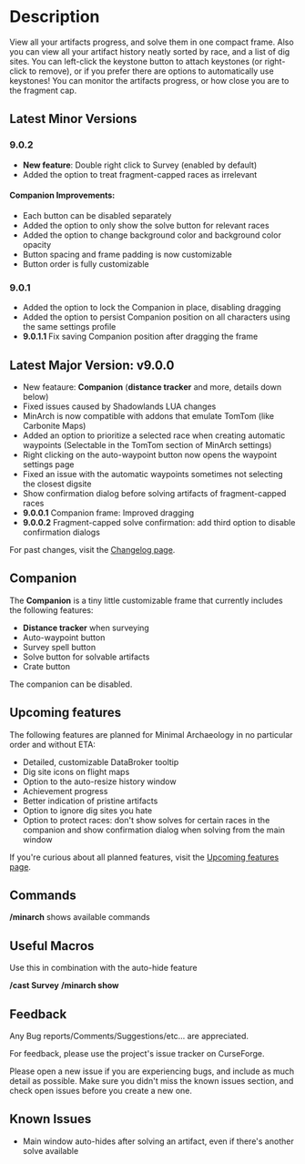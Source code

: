 # Description

View all your artifacts progress, and solve them in one compact frame. Also you can view all your artifact history neatly sorted by race, and a list of dig sites. You can left-click the keystone button to attach keystones (or right-click to remove), or if you prefer there are options to automatically use keystones! You can monitor the artifacts progress, or how close you are to the fragment cap.

## Latest Minor Versions

### 9.0.2

- **New feature**: Double right click to Survey (enabled by default)
- Added the option to treat fragment-capped races as irrelevant

#### Companion Improvements:
- Each button can be disabled separately
- Added the option to only show the solve button for relevant races
- Added the option to change background color and background color opacity
- Button spacing and frame padding is now customizable
- Button order is fully customizable

### 9.0.1
- Added the option to lock the Companion in place, disabling dragging
- Added the option to persist Companion position on all characters using the same settings profile
- **9.0.1.1** Fix saving Companion position after dragging the frame

## Latest Major Version: v9.0.0

- New feataure: **Companion** (**distance tracker** and more, details down below)
- Fixed issues caused by Shadowlands LUA changes
- MinArch is now compatible with addons that emulate TomTom (like Carbonite Maps)
- Added an option to prioritize a selected race when creating automatic waypoints (Selectable in the TomTom section of MinArch settings)
- Right clicking on the auto-waypoint button now opens the waypoint settings page
- Fixed an issue with the automatic waypoints sometimes not selecting the closest digsite
- Show confirmation dialog before solving artifacts of fragment-capped races
- **9.0.0.1** Companion frame: Improved dragging
- **9.0.0.2** Fragment-capped solve confirmation: add third option to disable confirmation dialogs

For past changes, visit the [Changelog page](https://www.curseforge.com/wow/addons/minimal-archaeology/pages/minimal-archaeology/changelog).

## Companion

The **Companion** is a tiny little customizable frame that currently includes the following features:

- **Distance tracker** when surveying
- Auto-waypoint button
- Survey spell button
- Solve button for solvable artifacts
- Crate button

The companion can be disabled.

## Upcoming features

The following features are planned for Minimal Archaeology in no particular order and without ETA:

- Detailed, customizable DataBroker tooltip
- Dig site icons on flight maps
- Option to the auto-resize history window
- Achievement progress
- Better indication of pristine artifacts
- Option to ignore dig sites you hate
- Option to protect races: don't show solves for certain races in the companion and show confirmation dialog when solving from the main window

If you're curious about all planned features, visit the [Upcoming features page](https://www.curseforge.com/wow/addons/minimal-archaeology/pages/minimal-archaeology/upcoming-features).

## Commands
**/minarch**
shows available commands

## Useful Macros
Use this in combination with the auto-hide feature

**/cast Survey**
**/minarch show**

## Feedback
Any Bug reports/Comments/Suggestions/etc... are appreciated.

For feedback, please use the project's issue tracker on CurseForge.

Please open a new issue if you are experiencing bugs, and include as much detail as possible. Make sure you didn't miss the known issues section, and check open issues before you create a new one.


## Known Issues
- Main window auto-hides after solving an artifact, even if there's another solve available
